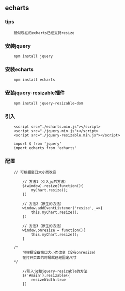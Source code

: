 ## echarts

### tips

        貌似现在的echarts已经支持resize

### 安装jquery

        npm install jquery

### 安装echarts

        npm install echarts

### 安装jquery-resizable插件

        npm install jquery-resizable-dom

### 引入

        <script src="./echarts.min.js"></script>
        <script src="./jquery.min.js"></script>
        <script src="./jquery-resizable.min.js"></script>

        import $ from 'jquery'
        import echarts from 'echarts'

### 配置

        // 可根据窗口大小而改变

            // 方法1（引入jq的方法）
            $(window).resize(function(){
                myChart.resize();
            })

            // 方法2（原生的方法）
            window.addEventListener('resize',_=>{
                this.myChart.resize();
            })

            // 方法3（原生的方法）
            window.onresize = function(){
                this.myChart.resize();
            }

        /*
            可根据设备窗口大小而改变（没有onresize）
            在打开页面的时候就已经固定尺寸
        */

            //引入jq和jquery-resizable的方法
            $('#main').resizable({
                resizeWidth:true
            })
